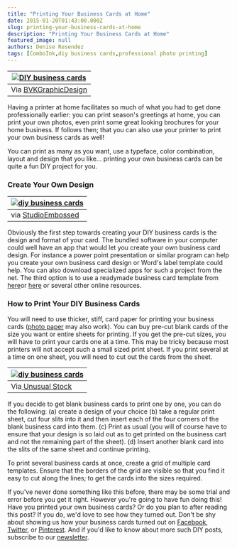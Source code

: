 ```yaml
---
title: "Printing Your Business Cards at Home"
date: 2015-01-20T01:43:00.000Z
slug: printing-your-business-cards-at-home
description: "Printing Your Business Cards at Home"
featured_image: null
authors: Denise Resendez
tags: [ComboInk,diy business cards,professional photo printing]
---
```


| [![DIY business cards](/blog/images/10475966555_dc2a7d5afc_b.jpg "Business Card Ideas")](/blog/images/10475966555%5Fdc2a7d5afc%5Fb.jpg) |
| --------------------------------------------------------------------------------------------------------------------------------------- |
| Via [BVKGraphicDesign](https://www.flickr.com/photos/khanhvu9000/10475966555/sizes/l)                                                   |

Having a printer at home facilitates so much of what you had to get done professionally earlier: you can print season's greetings at home, you can print your own photos, even print some great looking brochures for your home business. If follows then; that you can also use your printer to print your own business cards as well!

You can print as many as you want, use a typeface, color combination, layout and design that you like… printing your own business cards can be quite a fun DIY project for you.

### Create Your Own Design 

| [![diy business cards](/blog/images/13-Sommelier-DIY-Business-Card-d.jpg "How To Print Your Own Business Cards")](/blog/images/13-Sommelier-DIY-Business-Card-d.jpg) |
| -------------------------------------------------------------------------------------------------------------------------------------------------------------------- |
| via [StudioEmbossed](http://www.studioembossed.com/352/ideas-for-embossed-business-cards-from-handmade-to-foil-printing/)                                            |

Obviously the first step towards creating your DIY business cards is the design and format of your card. The bundled software in your computer could well have an app that would let you create your own business card design. For instance a power point presentation or similar program can help you create your own business card design or Word's label template could help. You can also download specialized apps for such a project from the net. The third option is to use a readymade business card template from [here](http://www.avery.com/avery/en%5Fus/Templates-%26-Software/Templates/Cards/Business-Cards/?Ns=Newest%7C1&Rpp=10)or [here](http://us.moo.com/design-templates/business-cards/) or several other online resources.

### How to Print Your DIY Business Cards

You will need to use thicker, stiff, card paper for printing your business cards ([photo paper](https://www.comboink.com/paper) may also work). You can buy pre-cut blank cards of the size you want or entire sheets for printing. If you get the pre-cut sizes, you will have to print your cards one at a time. This may be tricky because most printers will not accept such a small sized print sheet. If you print several at a time on one sheet, you will need to cut out the cards from the sheet.

| [![diy business cards](/blog/images/Wooden-Business-Card.jpg "Business Card Ideas")](/blog/images/Wooden-Business-Card.jpg) |
| --------------------------------------------------------------------------------------------------------------------------- |
| Via[ Unusual Stock](http://clubflyersmag.com/unusual-stock-moving-past-the-paper-business-card-1274)                        |

If you decide to get blank business cards to print one by one, you can do the following: (a) create a design of your choice (b) take a regular print sheet, cut four slits into it and then insert each of the four corners of the blank business card into them. (c) Print as usual (you will of course have to ensure that your design is so laid out as to get printed on the business cart and not the remaining part of the sheet). (d) Insert another blank card into the slits of the same sheet and continue printing.

To print several business cards at once, create a grid of multiple card templates. Ensure that the borders of the grid are visible so that you find it easy to cut along the lines; to get the cards into the sizes required. 

If you've never done something like this before, there may be some trial and error before you get it right. However you're going to have fun doing this! Have you printed your own business cards? Or do you plan to after reading this post? If you do, we'd love to see how they turned out. Don't be shy about showing us how your business cards turned out on [Facebook](https://www.facebook.com/comboink), [Twitter](https://twitter.com/comboink), or [Pinterest](https://pinterest.com/comboink/). And if you'd like to know about more such DIY posts, subscribe to our [newsletter](https://www.comboink.com/coupon).